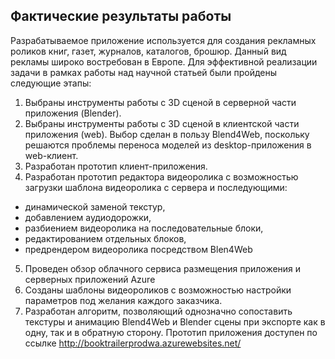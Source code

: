 ## Фактические результаты работы 
Разрабатываемое приложение используется для создания рекламных роликов книг, газет, журналов, каталогов, брошюр. Данный вид рекламы широко востребован в Европе. Для эффективной реализации задачи в рамках работы над научной статьей были пройдены следующие этапы:
1.	Выбраны инструменты работы с 3D сценой в серверной части приложения (Blender).
2.	Выбраны инструменты работы с 3D сценой в клиентской части приложения (web). Выбор сделан в пользу Blend4Web, поскольку решаются проблемы переноса моделей из desktop-приложения в web-клиент.
3.	Разработан прототип клиент-приложения.
4.	Разработан прототип редактора видеоролика с возможностью загрузки шаблона видеоролика с сервера и последующими:
   - динамической заменой текстур,
   - добавлением аудиодорожки, 
   - разбиением видеоролика на последовательные блоки,
   - редактированием отдельных блоков,
   - предрендером видеоролика посредством Blen4Web
5.	Проведен обзор облачного сервиса размещения приложения и серверных приложений Azure
6.	Созданы шаблоны видеороликов с возможностью настройки параметров под желания каждого заказчика.
7.	Разработан алгоритм, позволяющий однозначно сопоставить текстуры и анимацию Blend4Web и Blender сцены при экспорте как в одну, так и в обратную сторону.
Прототип приложения доступен по ссылке http://booktrailerprodwa.azurewebsites.net/

